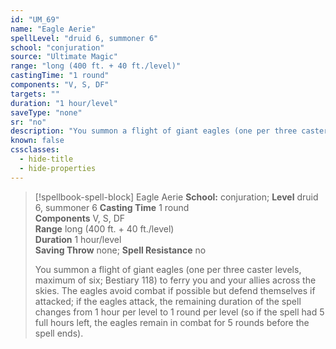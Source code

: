 ```yaml
---
id: "UM_69"
name: "Eagle Aerie"
spellLevel: "druid 6, summoner 6"
school: "conjuration"
source: "Ultimate Magic"
range: "long (400 ft. + 40 ft./level)"
castingTime: "1 round"
components: "V, S, DF"
targets: ""
duration: "1 hour/level"
saveType: "none"
sr: "no"
description: "You summon a flight of giant eagles (one per three caster levels, maximum of six; Bestiary 118) to ferry you and your allies across the skies. The eagles avoid combat if possible but defend themselves if attacked; if the eagles attack, the remaining duration of the spell changes from 1 hour per level to 1 round per level (so if the spell had 5 full hours left, the eagles remain in combat for 5 rounds before the spell ends)."
known: false
cssclasses:
  - hide-title
  - hide-properties
---
```


> [!spellbook-spell-block] Eagle Aerie
> **School:** conjuration; **Level** druid 6, summoner 6
> **Casting Time** 1 round  
> **Components** V, S, DF  
> **Range** long (400 ft. + 40 ft./level)  
> **Duration** 1 hour/level  
> **Saving Throw** none; **Spell Resistance** no
> 
> You summon a flight of giant eagles (one per three caster levels, maximum of six; Bestiary 118) to ferry you and your allies across the skies. The eagles avoid combat if possible but defend themselves if attacked; if the eagles attack, the remaining duration of the spell changes from 1 hour per level to 1 round per level (so if the spell had 5 full hours left, the eagles remain in combat for 5 rounds before the spell ends).